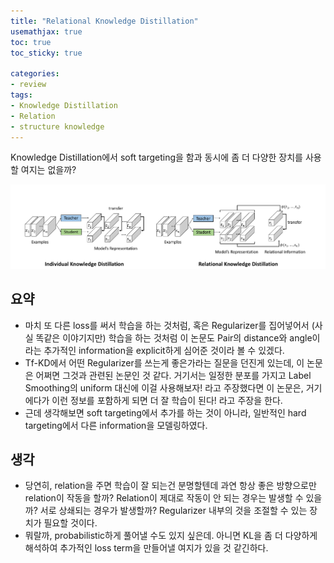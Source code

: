 ```yaml
---
title: "Relational Knowledge Distillation"
usemathjax: true
toc: true
toc_sticky: true

categories:
- review
tags:
- Knowledge Distillation
- Relation
- structure knowledge
---
```


Knowledge Distillation에서 soft targeting을 함과 동시에 좀 더 다양한 장치를 사용할 여지는 없을까?

![RKD](/assets/images/2020-03-16-relation-kd/RKD.png)



## 요약

* 마치 또 다른 loss를 써서 학습을 하는 것처럼, 혹은 Regularizer를 집어넣어서 (사실 똑같은 이야기지만) 학습을 하는 것처럼 이 논문도 Pair의 distance와 angle이라는 추가적인 information을 explicit하게 심어준 것이라 볼 수 있겠다.
* Tf-KD에서 어떤 Regularizer를 쓰는게 좋은가라는 질문을 던진게 있는데, 이 논문은 어쩌면 그것과 관련된 논문인 것 같다. 거기서는 일정한 분포를 가지고 Label Smoothing의 uniform 대신에 이걸 사용해보자! 라고 주장했다면 이 논문은, 거기에다가 이런 정보를 포함하게 되면 더 잘 학습이 된다! 라고 주장을 한다.
* 근데 생각해보면 soft targeting에서 추가를 하는 것이 아니라, 일반적인 hard targeting에서 다른 information을 모델링하였다. 



## 생각

* 당연히, relation을 주면 학습이 잘 되는건 분명할텐데 과연 항상 좋은 방향으로만 relation이 작동을 할까? Relation이 제대로 작동이 안 되는 경우는 발생할 수 있을까? 서로 상쇄되는 경우가 발생할까? Regularizer 내부의 것을 조절할 수 있는 장치가 필요할 것이다.
* 뭐랄까, probabilistic하게 풀어낼 수도 있지 싶은데. 아니면 KL을 좀 더 다양하게 해석하여 추가적인 loss term을 만들어낼 여지가 있을 것 같긴하다.
